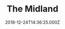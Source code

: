 ---
date: 2018-12-24T14:36:25.000Z
title: The Midland
latitude: 54.072301771878834
longitude: -2.8753990129843303
category: checkin
---